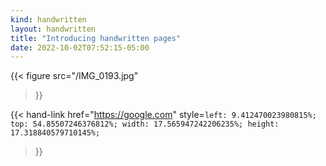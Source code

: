 ```yaml
---
kind: handwritten
layout: handwritten
title: "Introducing handwritten pages"
date: 2022-10-02T07:52:15-05:00
---
```


{{<
    figure
    src="/IMG_0193.jpg"
>}}

{{<
    hand-link
    href="https://google.com"
    style=`
    left: 9.412470023980815%;
    top: 54.85507246376812%;
    width: 17.565947242206235%;
    height: 17.318840579710145%;
    `
>}}
